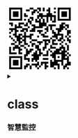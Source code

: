 <img src="QR code 智慧監控.png" width="150" Height="150" />

<details>
  test
<summary>


# class
### 智慧監控
